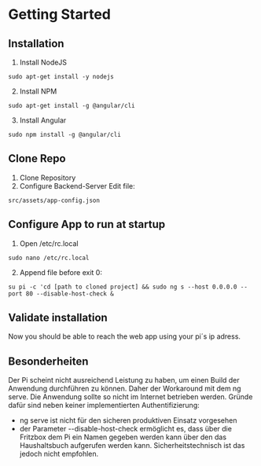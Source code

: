 # Getting Started

## Installation
1. Install NodeJS
```
sudo apt-get install -y nodejs
```
2. Install NPM 
```
sudo apt-get install -g @angular/cli
```
3. Install Angular
```
sudo npm install -g @angular/cli
```

## Clone Repo
1. Clone Repository
2. Configure Backend-Server
Edit file: 
```
src/assets/app-config.json
```

## Configure App to run at startup
1. Open /etc/rc.local
```
sudo nano /etc/rc.local
```
2. Append file before exit 0:
```
su pi -c 'cd [path to cloned project] && sudo ng s --host 0.0.0.0 --port 80 --disable-host-check &
```

## Validate installation
Now you should be able to reach the web app using your pi´s ip adress.

## Besonderheiten
Der Pi scheint nicht ausreichend Leistung zu haben, um einen Build der Anwendung durchführen zu können. Daher der Workaround mit dem ng serve. 
Die Anwendung sollte so nicht im Internet betrieben werden. Gründe dafür sind neben keiner implementierten Authentifizierung:
* ng serve ist nicht für den sicheren produktiven Einsatz vorgesehen
* der Parameter --disable-host-check ermöglicht es, dass über die Fritzbox dem Pi ein Namen gegeben werden kann über den das Haushaltsbuch aufgerufen werden kann. Sicherheitstechnisch ist das jedoch nicht empfohlen.
